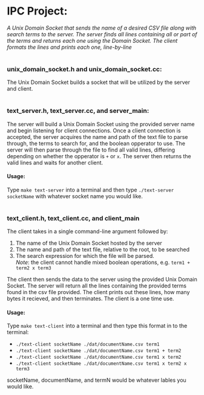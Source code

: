 # **IPC Project:**
_A Unix Domain Socket that sends the name of a desired CSV file along with search terms to the server. The server finds all lines containing all or part of the terms and returns each one using the Domain Socket. The client formats the lines and prints each one, line-by-line_
<br/><br/>

### **unix_domain_socket.h and unix_domain_socket.cc:** 
The Unix Domain Socket builds a socket that will be utilized by the server and client.
<br/><br/>

### **text_server.h, text_server.cc, and server_main:** 
The server will build a Unix Domain Socket using the provided server name and begin listening for client connections. Once a client connection is accepted, the server acquires the name and path of the text file to parse through, the terms to search for, and the boolean opperator to use. The server will then parse through the file to find all valid lines, differing depending on whether the opperator is ``+`` or ``x``. The server then returns the valid lines and waits for another client.
#### **Usage:** ####
Type ``make text-server`` into a terminal and then type ``./text-server socketName`` with whatever socket name you would like.
<br/><br/>

### **text_client.h, text_client.cc, and client_main** 
The client takes in a single command-line argument followed by:
1. The name of the Unix Domain Socket hosted by the server
2. The name and path of the text file, relative to the root, to be searched
3. The search expression for which the file will be parsed. <br/>_Note_: the client cannot handle mixed boolean operations, e.g. ``term1 + term2 x term3``

The client then sends the data to the server using the provided Unix Domain Socket. The server will return all the lines containing the provided terms found in the csv file provided. The client prints out these lines, how many bytes it recieved, and then terminates. The client is a one time use.

#### **Usage:** ####
Type ``make text-client`` into a terminal and then type this format in to the terminal:
- ``./text-client socketName ./dat/documentName.csv term1``
- ``./text-client socketName ./dat/documentName.csv term1 + term2``
- ``./text-client socketName ./dat/documentName.csv term1 x term2``
- ``./text-client socketName ./dat/documentName.csv term1 x term2 x term3``

socketName, documentName, and termN would be whatever lables you would like.